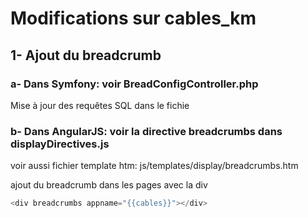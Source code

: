 # Modifications sur cables_km

## 1- Ajout du breadcrumb 

### a- Dans Symfony: voir  BreadConfigController.php
Mise à jour des requêtes SQL dans le fichie

### b- Dans AngularJS: voir la directive breadcrumbs dans displayDirectives.js 

voir aussi fichier template htm: js/templates/display/breadcrumbs.htm

ajout du breadcrumb dans les pages avec la div 
```javascript 
<div breadcrumbs appname="{{cables}}"></div> 





